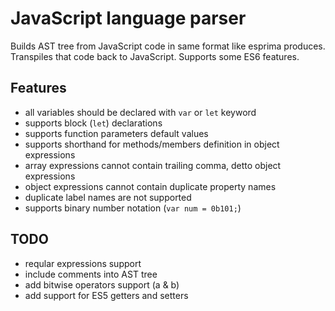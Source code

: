 JavaScript language parser
=====================
Builds AST tree from JavaScript code in same format like esprima produces. Transpiles that code back to JavaScript. Supports some ES6 features.

Features
-----------------------
- all variables should be declared with ```var``` or ```let``` keyword
- supports block (```let```) declarations
- supports function parameters default values
- supports shorthand for methods/members definition in object expressions
- array expressions cannot contain trailing comma, detto object expressions
- object expressions cannot contain duplicate property names
- duplicate label names are not supported
- supports binary number notation (```var num = 0b101;```)

TODO
-----------------------
- reqular expressions support
- include comments into AST tree
- add bitwise operators support (a & b)
- add support for ES5 getters and setters
